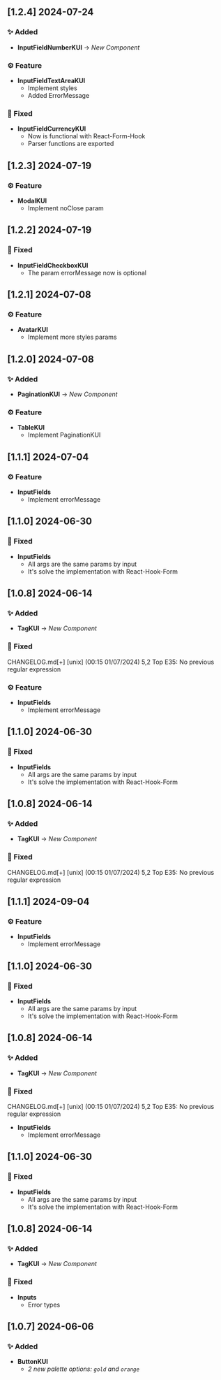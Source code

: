 ## [1.2.4] 2024-07-24

### ✨ Added

- **InputFieldNumberKUI** → _New Component_

### ⚙ Feature

- **InputFieldTextAreaKUI**
  - Implement styles
  - Added ErrorMessage

### 🐛 Fixed

- **InputFieldCurrencyKUI**
  - Now is functional with React-Form-Hook
  - Parser functions are exported

## [1.2.3] 2024-07-19

### ⚙ Feature

- **ModalKUI**
  - Implement noClose param

## [1.2.2] 2024-07-19

### 🐛 Fixed

- **InputFieldCheckboxKUI**
  - The param errorMessage now is optional

## [1.2.1] 2024-07-08

### ⚙ Feature

- **AvatarKUI**
  - Implement more styles params

## [1.2.0] 2024-07-08

### ✨ Added

- **PaginationKUI** → _New Component_

### ⚙ Feature

- **TableKUI**
  - Implement PaginationKUI

## [1.1.1] 2024-07-04

### ⚙ Feature

- **InputFields**
  - Implement errorMessage

## [1.1.0] 2024-06-30

### 🐛 Fixed

- **InputFields**
  - All args are the same params by input
  - It's solve the implementation with React-Hook-Form

## [1.0.8] 2024-06-14

### ✨ Added

- **TagKUI** → _New Component_

### 🐛 Fixed

CHANGELOG.md[+] [unix] (00:15 01/07/2024) 5,2 Top
E35: No previous regular expression

### ⚙ Feature

- **InputFields**
  - Implement errorMessage

## [1.1.0] 2024-06-30

### 🐛 Fixed

- **InputFields**
  - All args are the same params by input
  - It's solve the implementation with React-Hook-Form

## [1.0.8] 2024-06-14

### ✨ Added

- **TagKUI** → _New Component_

### 🐛 Fixed

CHANGELOG.md[+] [unix] (00:15 01/07/2024) 5,2 Top
E35: No previous regular expression

## [1.1.1] 2024-09-04

### ⚙ Feature

- **InputFields**
  - Implement errorMessage

## [1.1.0] 2024-06-30

### 🐛 Fixed

- **InputFields**
  - All args are the same params by input
  - It's solve the implementation with React-Hook-Form

## [1.0.8] 2024-06-14

### ✨ Added

- **TagKUI** → _New Component_

### 🐛 Fixed

CHANGELOG.md[+] [unix] (00:15 01/07/2024) 5,2 Top
E35: No previous regular expression

- **InputFields**
  - Implement errorMessage

## [1.1.0] 2024-06-30

### 🐛 Fixed

- **InputFields**
  - All args are the same params by input
  - It's solve the implementation with React-Hook-Form

## [1.0.8] 2024-06-14

### ✨ Added

- **TagKUI** → _New Component_

### 🐛 Fixed

- **Inputs**
  - Error types

## [1.0.7] 2024-06-06

### ✨ Added

- **ButtonKUI**
  - _2 new palette options: `gold` and `orange`_
